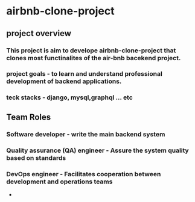 # airbnb-clone-project

## project overview

### This project is aim to develope airbnb-clone-project that clones most functinalites of the air-bnb bacekend project.
### project goals - to learn and understand professional development of backend applications.
### teck stacks - django, mysql,graphql ... etc

## Team Roles

### Software developer - write the main backend system
### Quality assurance (QA) engineer - Assure the system quality based on standards
### DevOps engineer - Facilitates cooperation between development and operations teams

 -






